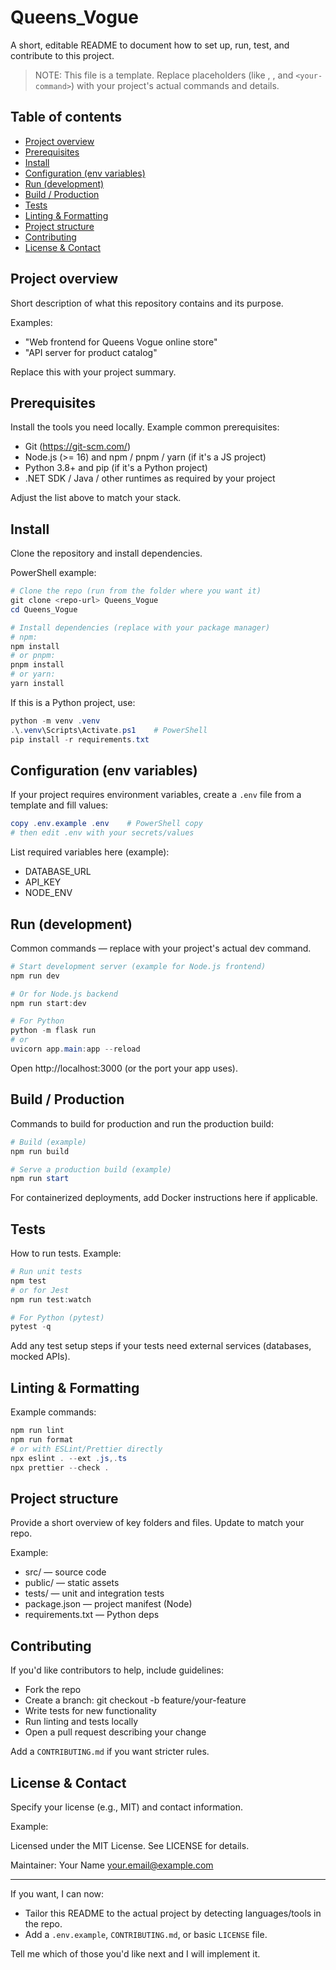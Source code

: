 # Queens_Vogue

A short, editable README to document how to set up, run, test, and contribute to this project.

> NOTE: This file is a template. Replace placeholders (like <project-type>, <package-manager>, and `<your-command>`) with your project's actual commands and details.

## Table of contents

- [Project overview](#project-overview)
- [Prerequisites](#prerequisites)
- [Install](#install)
- [Configuration (env variables)](#configuration-env-variables)
- [Run (development)](#run-development)
- [Build / Production](#build--production)
- [Tests](#tests)
- [Linting & Formatting](#linting--formatting)
- [Project structure](#project-structure)
- [Contributing](#contributing)
- [License & Contact](#license--contact)

## Project overview

Short description of what this repository contains and its purpose.

Examples:
- "Web frontend for Queens Vogue online store"
- "API server for product catalog"

Replace this with your project summary.

## Prerequisites

Install the tools you need locally. Example common prerequisites:

- Git (https://git-scm.com/)
- Node.js (>= 16) and npm / pnpm / yarn (if it's a JS project)
- Python 3.8+ and pip (if it's a Python project)
- .NET SDK / Java / other runtimes as required by your project

Adjust the list above to match your stack.

## Install

Clone the repository and install dependencies.

PowerShell example:

```powershell
# Clone the repo (run from the folder where you want it)
git clone <repo-url> Queens_Vogue
cd Queens_Vogue

# Install dependencies (replace with your package manager)
# npm:
npm install
# or pnpm:
pnpm install
# or yarn:
yarn install
```

If this is a Python project, use:

```powershell
python -m venv .venv
.\.venv\Scripts\Activate.ps1    # PowerShell
pip install -r requirements.txt
```

## Configuration (env variables)

If your project requires environment variables, create a `.env` file from a template and fill values:

```powershell
copy .env.example .env    # PowerShell copy
# then edit .env with your secrets/values
```

List required variables here (example):
- DATABASE_URL
- API_KEY
- NODE_ENV

## Run (development)

Common commands — replace with your project's actual dev command.

```powershell
# Start development server (example for Node.js frontend)
npm run dev

# Or for Node.js backend
npm run start:dev

# For Python
python -m flask run
# or
uvicorn app.main:app --reload
```

Open http://localhost:3000 (or the port your app uses).

## Build / Production

Commands to build for production and run the production build:

```powershell
# Build (example)
npm run build

# Serve a production build (example)
npm run start
```

For containerized deployments, add Docker instructions here if applicable.

## Tests

How to run tests. Example:

```powershell
# Run unit tests
npm test
# or for Jest
npm run test:watch

# For Python (pytest)
pytest -q
```

Add any test setup steps if your tests need external services (databases, mocked APIs).

## Linting & Formatting

Example commands:

```powershell
npm run lint
npm run format
# or with ESLint/Prettier directly
npx eslint . --ext .js,.ts
npx prettier --check .
```

## Project structure

Provide a short overview of key folders and files. Update to match your repo.

Example:

- src/ — source code
- public/ — static assets
- tests/ — unit and integration tests
- package.json — project manifest (Node)
- requirements.txt — Python deps

## Contributing

If you'd like contributors to help, include guidelines:

- Fork the repo
- Create a branch: git checkout -b feature/your-feature
- Write tests for new functionality
- Run linting and tests locally
- Open a pull request describing your change

Add a `CONTRIBUTING.md` if you want stricter rules.

## License & Contact

Specify your license (e.g., MIT) and contact information.

Example:

Licensed under the MIT License. See LICENSE for details.

Maintainer: Your Name <your.email@example.com>

---

If you want, I can now:
- Tailor this README to the actual project by detecting languages/tools in the repo.
- Add a `.env.example`, `CONTRIBUTING.md`, or basic `LICENSE` file.

Tell me which of those you'd like next and I will implement it.